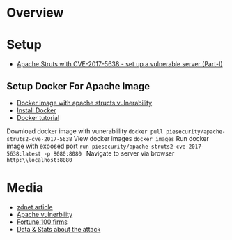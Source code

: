 # Overview


# Setup
* [Apache Struts with CVE-2017-5638 - set up a vulnerable server (Part-I)](https://www.youtube.com/watch?v=gidRh_4xugQ)

## Setup Docker For Apache Image
* [Docker image with apache structs vulnerability](https://hub.docker.com/r/piesecurity/apache-struts2-cve-2017-5638/)
* [Install Docker](https://docs.docker.com/install/linux/docker-ce/ubuntu/#set-up-the-repository)
* [Docker tutorial](https://stackify.com/docker-tutorial/)

Download docker image with vunerablility ```docker pull piesecurity/apache-struts2-cve-2017-5638```
View docker images ```docker images```
Run docker image with exposed port ```run piesecurity/apache-struts2-cve-2017-5638:latest -p 8080:8080 ```
Navigate to server via browser ```http:\\localhost:8080```

# Media
* [zdnet article](https://www.zdnet.com/article/equifax-confirms-apache-struts-flaw-it-failed-to-patch-was-to-blame-for-data-breach/)
* [Apache vulnerbility](https://securingtomorrow.mcafee.com/mcafee-labs/apache-struts-at-rest-analyzing-remote-code-execution-vulnerability-cve-2017-9805/)
* [Fortune 100 firms](https://www.zdnet.com/article/critical-security-bug-threatens-fortune-100-companies/)
* [Data & Stats about the attack](https://www.imperva.com/blog/2017/03/cve-2017-5638-new-remote-code-execution-rce-vulnerability-in-apache-struts-2/)
